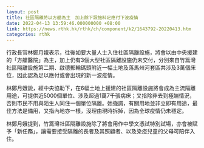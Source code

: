 ```yaml
---
layout: post
title: 社區隔離將以方艙為主　加上餘下設施料足應付下波疫情
date: 2022-04-13 13:59:46.000000000 +08:00
link: https://news.rthk.hk/rthk/ch/component/k2/1643792-20220413.htm
categories: rthk
---
```


行政長官林鄭月娥表示，往後如要大量人士入住社區隔離設施，將會以由中央援建的「方艙醫院」為主，加上仍有3個大型社區隔離設施仍未交付，分別來自竹篙灣社區隔離設施第二期、啟德郵輪碼頭附近一幅土地及落馬州河套區共涉及3萬個床位，因此認為足以應付或會出現的新一波疫情。

林鄭月娥說，經中央協助下，在6幅土地上援建的社區隔離設施將會成為主流隔離用途，可提供近5000個單位、涉及超過1萬7千張病床；又指除非去到極端情況，否則市民不用與陌生人同住一個單位隔離。她強調，有關用地並非立即有用途，最佳方法是備用，又指內地亦一樣，沒理由現時拆掉，因為全球疫情仍未穩定。

林鄭月娥提到，竹篙灣社區隔離設施除了將會用作中學文憑試特別試場，亦會被賦予「新任務」，讓需要接受隔離的長者及其照顧者、以及染疫兒童的父母可陪伴入住。
